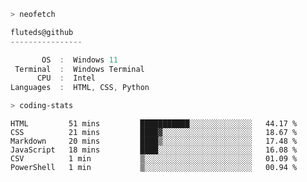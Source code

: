 ```zsh
> neofetch
```

<!--align="left" src="https://github.com/fluteds.png" alt="logo.png" width="200"/>-->

```csharp
fluteds@github
----------------

       OS  :  Windows 11
 Terminal  :  Windows Terminal
      CPU  :  Intel
Languages  :  HTML, CSS, Python
```

```zsh
> coding-stats
```

<!--START_SECTION:waka-->

```text
HTML         51 mins         ███████████░░░░░░░░░░░░░░   44.17 %
CSS          21 mins         ████▓░░░░░░░░░░░░░░░░░░░░   18.67 %
Markdown     20 mins         ████▒░░░░░░░░░░░░░░░░░░░░   17.48 %
JavaScript   18 mins         ████░░░░░░░░░░░░░░░░░░░░░   16.08 %
CSV          1 min           ▒░░░░░░░░░░░░░░░░░░░░░░░░   01.09 %
PowerShell   1 min           ▒░░░░░░░░░░░░░░░░░░░░░░░░   00.94 %
```

<!--END_SECTION:waka-->

